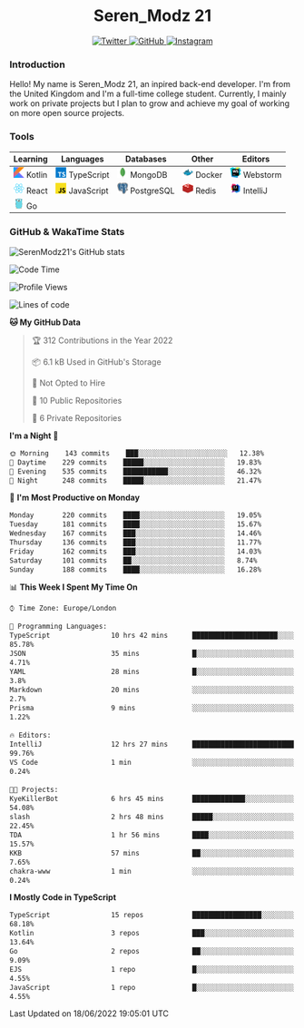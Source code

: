 <div align="center">
  <h1>Seren_Modz 21</h1>
  <a href="https://twitter.com/SerenModz21">
    <img alt="Twitter" src="https://img.shields.io/badge/twitter%20-%231DA1F2.svg?&style=for-the-badge&logo=Twitter&logoColor=white">
  </a>
  <a href="https://github.com/SerenModz21">
    <img alt="GitHub" src="https://img.shields.io/badge/github%20-%23121011.svg?&style=for-the-badge&logo=github&logoColor=white">
  </a>
  <a href="https://www.instagram.com/serenmodz21">
    <img alt="Instagram" src="https://img.shields.io/badge/instagram%20-%23E4405F.svg?&style=for-the-badge&logo=Instagram&logoColor=white">
  </a>
</div>

### Introduction

Hello! My name is Seren_Modz 21, an inpired back-end developer. I'm from the United Kingdom and I'm a full-time college student. Currently, I mainly work on private projects but I plan to grow and achieve my goal of working on more open source projects. 

### Tools

 **Learning**                                        | **Languages**                                               | **Databases**                                               | **Other**                                           | **Editors**                                                  
-----------------------------------------------------|-------------------------------------------------------------|-------------------------------------------------------------|-----------------------------------------------------|--------------------------------------------------------------
 <img width="19px" src="./assets/kotlin.svg"> Kotlin | <img width="19px" src="./assets/typescript.svg"> TypeScript | <img width="19px" src="./assets/mongodb.svg"> MongoDB       | <img width="19px" src="./assets/docker.svg"> Docker | <img width="19px" src="./assets/webstorm.svg"> Webstorm      
 <img width="19px" src="./assets/react.svg"> React   | <img width="19px" src="./assets/javascript.svg"> JavaScript | <img width="19px" src="./assets/postgresql.svg"> PostgreSQL | <img width="19px" src="./assets/redis.svg"> Redis   | <img width="19px" src="./assets/intellij-idea.svg"> IntelliJ
 <img width="19px" src="./assets/go.svg"> Go         |                                                             |                                                             |                                                     |                                                                                                               

### GitHub & WakaTime Stats

![SerenModz21's GitHub stats](https://github-readme-stats.vercel.app/api?username=SerenModz21&show_icons=true&theme=dark)

<!--START_SECTION:waka-->
![Code Time](http://img.shields.io/badge/Code%20Time-1%2C387%20hrs%2019%20mins-blue)

![Profile Views](http://img.shields.io/badge/Profile%20Views-5-blue)

![Lines of code](https://img.shields.io/badge/From%20Hello%20World%20I%27ve%20Written-15%20Thousand%20lines%20of%20code-blue)

**🐱 My GitHub Data** 

> 🏆 312 Contributions in the Year 2022
 > 
> 📦 6.1 kB Used in GitHub's Storage 
 > 
> 🚫 Not Opted to Hire
 > 
> 📜 10 Public Repositories 
 > 
> 🔑 6 Private Repositories  
 > 
**I'm a Night 🦉** 

```text
🌞 Morning    143 commits    ███░░░░░░░░░░░░░░░░░░░░░░   12.38% 
🌆 Daytime    229 commits    █████░░░░░░░░░░░░░░░░░░░░   19.83% 
🌃 Evening    535 commits    ███████████░░░░░░░░░░░░░░   46.32% 
🌙 Night      248 commits    █████░░░░░░░░░░░░░░░░░░░░   21.47%

```
📅 **I'm Most Productive on Monday** 

```text
Monday       220 commits    ████░░░░░░░░░░░░░░░░░░░░░   19.05% 
Tuesday      181 commits    ████░░░░░░░░░░░░░░░░░░░░░   15.67% 
Wednesday    167 commits    ███░░░░░░░░░░░░░░░░░░░░░░   14.46% 
Thursday     136 commits    ███░░░░░░░░░░░░░░░░░░░░░░   11.77% 
Friday       162 commits    ███░░░░░░░░░░░░░░░░░░░░░░   14.03% 
Saturday     101 commits    ██░░░░░░░░░░░░░░░░░░░░░░░   8.74% 
Sunday       188 commits    ████░░░░░░░░░░░░░░░░░░░░░   16.28%

```


📊 **This Week I Spent My Time On** 

```text
⌚︎ Time Zone: Europe/London

💬 Programming Languages: 
TypeScript               10 hrs 42 mins      █████████████████████░░░░   85.78% 
JSON                     35 mins             █░░░░░░░░░░░░░░░░░░░░░░░░   4.71% 
YAML                     28 mins             █░░░░░░░░░░░░░░░░░░░░░░░░   3.8% 
Markdown                 20 mins             ░░░░░░░░░░░░░░░░░░░░░░░░░   2.7% 
Prisma                   9 mins              ░░░░░░░░░░░░░░░░░░░░░░░░░   1.22%

🔥 Editors: 
IntelliJ                 12 hrs 27 mins      █████████████████████████   99.76% 
VS Code                  1 min               ░░░░░░░░░░░░░░░░░░░░░░░░░   0.24%

🐱‍💻 Projects: 
KyeKillerBot             6 hrs 45 mins       █████████████░░░░░░░░░░░░   54.08% 
slash                    2 hrs 48 mins       █████░░░░░░░░░░░░░░░░░░░░   22.45% 
TDA                      1 hr 56 mins        ████░░░░░░░░░░░░░░░░░░░░░   15.57% 
KKB                      57 mins             ██░░░░░░░░░░░░░░░░░░░░░░░   7.65% 
chakra-www               1 min               ░░░░░░░░░░░░░░░░░░░░░░░░░   0.24%

```

**I Mostly Code in TypeScript** 

```text
TypeScript               15 repos            █████████████████░░░░░░░░   68.18% 
Kotlin                   3 repos             ███░░░░░░░░░░░░░░░░░░░░░░   13.64% 
Go                       2 repos             ██░░░░░░░░░░░░░░░░░░░░░░░   9.09% 
EJS                      1 repo              █░░░░░░░░░░░░░░░░░░░░░░░░   4.55% 
JavaScript               1 repo              █░░░░░░░░░░░░░░░░░░░░░░░░   4.55%

```



 Last Updated on 18/06/2022 19:05:01 UTC
<!--END_SECTION:waka-->
